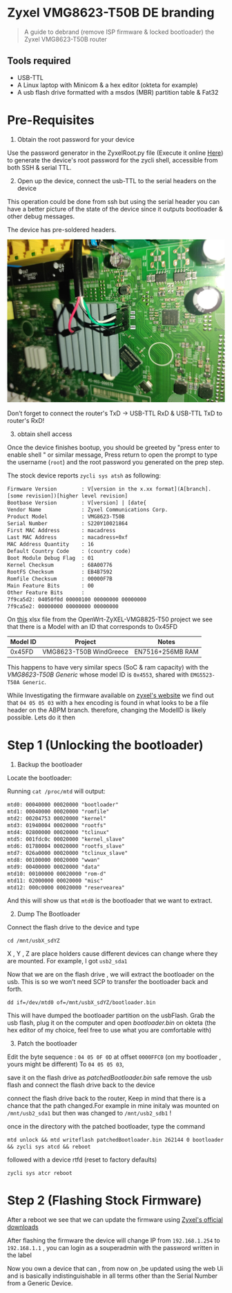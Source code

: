 # Zyxel VMG8623-T50B DE branding
> A guide to debrand (remove ISP firmware & locked bootloader) the Zyxel VMG8623-T50B router

## Tools required 
- USB-TTL 
- A Linux laptop with Minicom & a hex editor (okteta for example)
- A usb flash drive formatted with a msdos (MBR) partition table & Fat32


# Pre-Requisites 

1. Obtain the root password for your device 

Use the password generator in the ZyxelRoot.py file (Execute it online [Here](https://www.onlinegdb.com/XR_spa_we)) to generate the device's root password for the zycli shell, accessible from both SSH & serial TTL. 

2. Open up the device, connect the usb-TTL to the serial headers on the device 

This operation could be done from ssh but using the serial header you can have a better picture of the state of the device since it outputs bootloader & other debug messages. 

The device has pre-soldered headers. 

![Serial Header](IMG/SerialHeader.jpg)

Don’t forget to connect the router's TxD -> USB-TTL RxD & USB-TTL TxD to router's RxD!

3. obtain shell access 

 Once the device finishes bootup, you should be greeted by "press enter to enable shell " or similar message, Press return to open the prompt to type the username (`root`) and the root password you generated on the prep step. 


The stock device reports `zycli sys atsh` as following: 

```
Firmware Version        : V[version in the x.xx format](A[branch].[some revision])[higher level revision]
Bootbase Version        : V[version] | [date{
Vendor Name             : Zyxel Communications Corp.
Product Model           : VMG8623-T50B
Serial Number           : S220Y10021864
First MAC Address       : macadress
Last MAC Address        : macadress+0xf
MAC Address Quantity    : 16
Default Country Code    : (country code)
Boot Module Debug Flag  : 01
Kernel Checksum         : 68A00776
RootFS Checksum         : EB4B7592
Romfile Checksum        : 00000F7B
Main Feature Bits       : 00
Other Feature Bits      :
7f9ca5d2: 04050f0d 00000100 00000000 00000000
7f9ca5e2: 00000000 00000000 00000000
```

On [this](https://github.com/AgostinoA/OpenWrt-ZyXEL-VMG8825-T50/blob/main/stock/V5.50(ABOM.3)C0/docs_zyxel/Zyxel_Model_ID_and_Firmware_version.xlsx) xlsx file from the OpenWrt-ZyXEL-VMG8825-T50 project we see that there is a Model with an ID that corresponds to 0x45FD

|Model ID|	Project|	Notes |
|-|-|-|
|0x45FD|	VMG8623-T50B WindGreece|	EN7516+256MB RAM|

This happens to have very similar specs (SoC & ram capacity) with the _VMG8623-T50B Generic_ whose model ID is `0x4553`, shared with `EMG5523-T50A Generic`.

While Investigating the firmware available on [zyxel's website](https://www.zyxel.com/global/en/support/download?model=vmg3625-t50b) we find out that `04 05 05 03` with a hex encoding is found in what looks to be a file header on the ABPM branch.
therefore, changing the ModelID is likely possible. Lets do it then 


# Step 1 (Unlocking the bootloader)

1. Backup the bootloader

Locate the bootloader: 

Running `cat /proc/mtd` will output: 
``` 
mtd0: 00040000 00020000 "bootloader"
mtd1: 00040000 00020000 "romfile"
mtd2: 00204753 00020000 "kernel"
mtd3: 01940004 00020000 "rootfs"
mtd4: 02800000 00020000 "tclinux"
mtd5: 001fdc0c 00020000 "kernel_slave"
mtd6: 01780004 00020000 "rootfs_slave"
mtd7: 026a0000 00020000 "tclinux_slave"
mtd8: 00100000 00020000 "wwan"
mtd9: 00400000 00020000 "data"
mtd10: 00100000 00020000 "rom-d"
mtd11: 02000000 00020000 "misc"
mtd12: 000c0000 00020000 "reservearea"
```
And this will show us that `mtd0` is the bootloader that we want to extract. 

2. Dump The Bootloader 

Connect the flash drive to the device and type 

```
cd /mnt/usbX_sdYZ
```
X , Y , Z are place holders cause different devices can change where they are mounted. For example, I got `usb2_sda1`

Now that we are on the flash drive , we will extract the bootloader on the usb. This is so we won’t need SCP to transfer the bootloader back and forth.

```
dd if=/dev/mtd0 of=/mnt/usbX_sdYZ/bootloader.bin
```

This will have dumped the bootloader partition on the usbFlash. 
Grab the usb flash, plug it on the computer and open _bootloader.bin_ on okteta (the hex editor of my choice, feel free to use what you are comfortable with)

3. Patch the bootloader 

Edit the byte sequence : `04 05 0F 0D` at offset `0000FFC0` (on my bootloader , yours might be different) To `04 05 05 03`,

save it on the flash drive as _patchedBootloader.bin_ safe remove the usb flash and connect the flash drive back to the device

connect the flash drive back to the router, Keep in mind that there is a chance that the path changed.For example in mine initaly was mounted on  `/mnt/usb2_sda1` but then was changed to `/mnt/usb2_sdb1` !

once in the directory with the patched bootloader, type the command 

```
mtd unlock && mtd writeflash patchedBootloader.bin 262144 0 bootloader && zycli sys atcd && reboot
```

followed with a device rtfd (reset to factory defaults)

```
zycli sys atcr reboot
```

# Step 2  (Flashing Stock Firmware)

After a reboot we see that we can update the firmware using [Zyxel's official downloads](https://www.zyxel.com/global/en/support/download?model=vmg3625-t50b)

After flashing the firmware the device will change IP from `192.168.1.254` to `192.168.1.1` , you can login as a souperadmin with the password written in the label 

Now you own a device that can , from now on ,be updated using the web Ui and is basically indistinguishable in all terms other than the Serial Number from a Generic Device.
